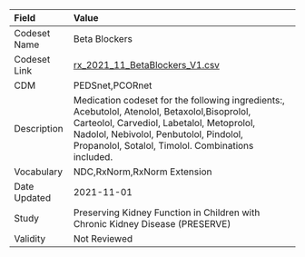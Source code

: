 |Field        |Value                                                                                                                                                                                                                                      |
|:------------|:------------------------------------------------------------------------------------------------------------------------------------------------------------------------------------------------------------------------------------------|
|Codeset Name |Beta Blockers                                                                                                                                                                                                                              |
|Codeset Link |[rx_2021_11_BetaBlockers_V1.csv](https://github.com/PEDSnet/Variable-Dictionary/blob/main/drugs/rx_2021_11_BetaBlockers_V1.csv.csv)                                                                                                        |
|CDM          |PEDSnet,PCORnet                                                                                                                                                                                                                            |
|Description  |Medication codeset for the following ingredients:, Acebutolol, Atenolol, Betaxolol,Bisoprolol, Carteolol, Carvediol, Labetalol, Metoprolol, Nadolol, Nebivolol, Penbutolol, Pindolol, Propanolol, Sotalol, Timolol. Combinations included. |
|Vocabulary   |NDC,RxNorm,RxNorm Extension                                                                                                                                                                                                                |
|Date Updated |2021-11-01                                                                                                                                                                                                                                 |
|Study        |Preserving Kidney Function in Children with Chronic Kidney Disease (PRESERVE)                                                                                                                                                              |
|Validity     |Not Reviewed                                                                                                                                                                                                                               |
